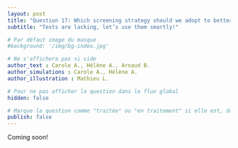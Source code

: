 ```yaml
---
layout: post
title: "Question 17: Which screening strategy should we adopt to better grasp this largely invisible epidemy?"
subtitle: "Tests are lacking, let’s use them smartly!"

# Par défaut image du masque
#background: '/img/bg-index.jpg'

# Ne s'affichera pas si vide
author_text : Carole A., Hélène A., Arnaud B.
author_simulations : Carole A., Hélène A.
author_illustration : Mathieu L.

# Pour ne pas afficher la question dans le flux global
hidden: false

# Marque la question comme "traitée" ou "en traitement" si elle est, dans cette ordre, publiée ou non
publish: false
---
```


Coming soon!